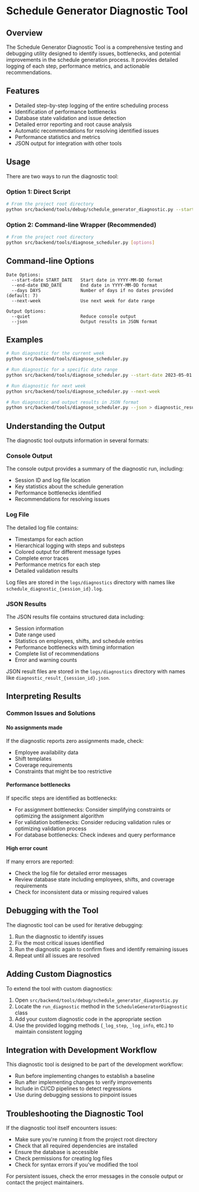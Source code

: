 # Schedule Generator Diagnostic Tool

## Overview

The Schedule Generator Diagnostic Tool is a comprehensive testing and debugging utility designed to identify issues, bottlenecks, and potential improvements in the schedule generation process. It provides detailed logging of each step, performance metrics, and actionable recommendations.

## Features

- Detailed step-by-step logging of the entire scheduling process
- Identification of performance bottlenecks
- Database state validation and issue detection
- Detailed error reporting and root cause analysis
- Automatic recommendations for resolving identified issues
- Performance statistics and metrics
- JSON output for integration with other tools

## Usage

There are two ways to run the diagnostic tool:

### Option 1: Direct Script

```bash
# From the project root directory
python src/backend/tools/debug/schedule_generator_diagnostic.py --start-date 2023-05-01 --end-date 2023-05-07
```

### Option 2: Command-line Wrapper (Recommended)

```bash
# From the project root directory
python src/backend/tools/diagnose_scheduler.py [options]
```

## Command-line Options

```
Date Options:
  --start-date START_DATE   Start date in YYYY-MM-DD format
  --end-date END_DATE       End date in YYYY-MM-DD format
  --days DAYS               Number of days if no dates provided (default: 7)
  --next-week               Use next week for date range

Output Options:
  --quiet                   Reduce console output
  --json                    Output results in JSON format
```

## Examples

```bash
# Run diagnostic for the current week
python src/backend/tools/diagnose_scheduler.py

# Run diagnostic for a specific date range
python src/backend/tools/diagnose_scheduler.py --start-date 2023-05-01 --end-date 2023-05-07

# Run diagnostic for next week
python src/backend/tools/diagnose_scheduler.py --next-week

# Run diagnostic and output results in JSON format
python src/backend/tools/diagnose_scheduler.py --json > diagnostic_results.json
```

## Understanding the Output

The diagnostic tool outputs information in several formats:

### Console Output

The console output provides a summary of the diagnostic run, including:

- Session ID and log file location
- Key statistics about the schedule generation
- Performance bottlenecks identified
- Recommendations for resolving issues

### Log File

The detailed log file contains:

- Timestamps for each action
- Hierarchical logging with steps and substeps
- Colored output for different message types
- Complete error traces
- Performance metrics for each step
- Detailed validation results

Log files are stored in the `logs/diagnostics` directory with names like `schedule_diagnostic_{session_id}.log`.

### JSON Results

The JSON results file contains structured data including:

- Session information
- Date range used
- Statistics on employees, shifts, and schedule entries
- Performance bottlenecks with timing information
- Complete list of recommendations
- Error and warning counts

JSON result files are stored in the `logs/diagnostics` directory with names like `diagnostic_result_{session_id}.json`.

## Interpreting Results

### Common Issues and Solutions

#### No assignments made

If the diagnostic reports zero assignments made, check:
- Employee availability data
- Shift templates
- Coverage requirements
- Constraints that might be too restrictive

#### Performance bottlenecks

If specific steps are identified as bottlenecks:
- For assignment bottlenecks: Consider simplifying constraints or optimizing the assignment algorithm
- For validation bottlenecks: Consider reducing validation rules or optimizing validation process
- For database bottlenecks: Check indexes and query performance

#### High error count

If many errors are reported:
- Check the log file for detailed error messages
- Review database state including employees, shifts, and coverage requirements
- Check for inconsistent data or missing required values

## Debugging with the Tool

The diagnostic tool can be used for iterative debugging:

1. Run the diagnostic to identify issues
2. Fix the most critical issues identified
3. Run the diagnostic again to confirm fixes and identify remaining issues
4. Repeat until all issues are resolved

## Adding Custom Diagnostics

To extend the tool with custom diagnostics:

1. Open `src/backend/tools/debug/schedule_generator_diagnostic.py`
2. Locate the `run_diagnostic` method in the `ScheduleGeneratorDiagnostic` class
3. Add your custom diagnostic code in the appropriate section
4. Use the provided logging methods (`_log_step`, `_log_info`, etc.) to maintain consistent logging

## Integration with Development Workflow

This diagnostic tool is designed to be part of the development workflow:

- Run before implementing changes to establish a baseline
- Run after implementing changes to verify improvements
- Include in CI/CD pipelines to detect regressions
- Use during debugging sessions to pinpoint issues

## Troubleshooting the Diagnostic Tool

If the diagnostic tool itself encounters issues:

- Make sure you're running it from the project root directory
- Check that all required dependencies are installed
- Ensure the database is accessible
- Check permissions for creating log files
- Check for syntax errors if you've modified the tool

For persistent issues, check the error messages in the console output or contact the project maintainers. 